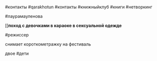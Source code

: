 #контакты #qarakhotun 
#контакты #книжныйклуб #книги #нетворкинг 


#лаурамауленова

[[**поход с девочками в караоке в сексуальной одежде**


#режиссер 

снимает короткометражку на фестиваль

двое #дети